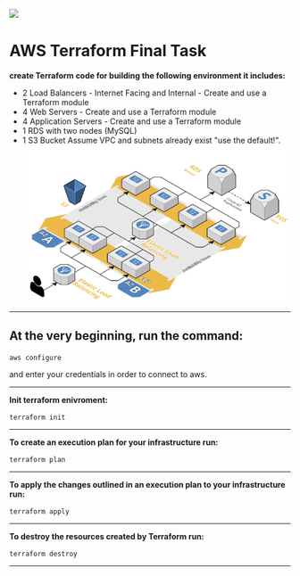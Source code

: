 [![](https://www.datocms-assets.com/2885/1620155444-blog-library-product-terraform-aws.jpg)](https://www.datocms-assets.com/2885/1620155444-blog-library-product-terraform-aws.jpg)

# AWS Terraform Final Task

**create Terraform code for building the following environment it includes:**

- 2 Load Balancers - Internet Facing and Internal - Create and use a Terraform module
- 4 Web Servers - Create and use a Terraform module
- 4 Application Servers - Create and use a Terraform module
- 1 RDS with two nodes (MySQL)
- 1 S3 Bucket
  Assume VPC and subnets already exist "use the default!".
  [![](https://github.com/MariamDghaim/AWS-Terraform-Final-Task-/blob/main/Capture.PNG?raw=true)](https://github.com/MariamDghaim/AWS-Terraform-Final-Task-/blob/main/Capture.PNG?raw=true)

---

## At the very beginning, run the command:

`aws configure`

and enter your credentials in order to connect to aws.

---

**Init terraform enivroment:**

```
terraform init

```

---

**To create an execution plan for your infrastructure run:**

```
terraform plan

```

---

**To apply the changes outlined in an execution plan to your infrastructure run:**

```
terraform apply

```

---

**To destroy the resources created by Terraform run:**

```
terraform destroy

```

---
